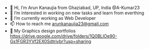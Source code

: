 - 👋 Hi, I’m Arun Kanaujia from Ghaziabad, UP, India @A-Kumar23
- 👀 I’m interested in working on new tasks and learn from everthing
- 🌱 I’m currently working as Web Developer
- 📫 How to reach me arunkanaujia23@gmail.com
- 💼 My Graphics design portfolios https://drive.google.com/drive/folders/1Q0BLlOe90-Gs1FGR3YVf2EX0Sdtrivbr?usp=sharing
<!---
A-Kumar23/A-Kumar23 is a ✨ special ✨ repository because its `README.md` (this file) appears on your GitHub profile.
You can click the Preview link to take a look at your changes.
--->
